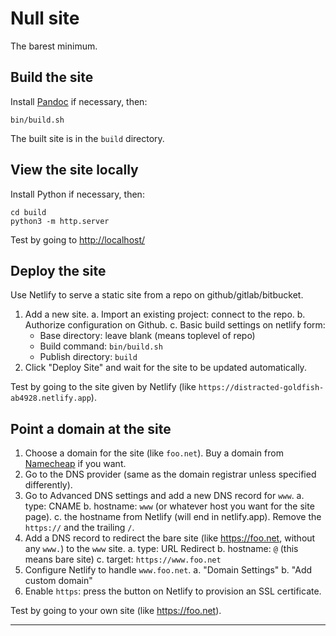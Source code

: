 # Null site

The barest minimum.

## Build the site

Install [Pandoc]() if necessary, then:

    bin/build.sh

The built site is in the `build` directory.

## View the site locally

Install Python if necessary, then:

    cd build
    python3 -m http.server

Test by going to [http://localhost/](http://localhost/)

## Deploy the site

Use Netlify to serve a static site from a repo on github/gitlab/bitbucket.

1. Add a new site.
a. Import an existing project: connect to the repo.
b. Authorize configuration on Github.
c. Basic build settings on netlify form:
   - Base directory: leave blank (means toplevel of repo)
   - Build command: `bin/build.sh`
   - Publish directory: `build`
2. Click "Deploy Site" and wait for the site to be updated automatically.

Test by going to the site given by Netlify (like `https://distracted-goldfish-ab4928.netlify.app`).

## Point a domain at the site

1. Choose a domain for the site (like `foo.net`).  Buy a domain from [Namecheap](https://namecheap.net) if you want.
2. Go to the DNS provider (same as the domain registrar unless specified differently).
3. Go to Advanced DNS settings and add a new DNS record for `www`.
a. type: CNAME
b. hostname: `www` (or whatever host you want for the site page).
c. the hostname from Netlify (will end in netlify.app).  Remove the `https://` and the trailing `/`.
4. Add a DNS record to redirect the bare site (like https://foo.net, without any `www.`) to the `www` site.
a. type: URL Redirect
b. hostname: `@` (this means bare site)
c. target: `https://www.foo.net`
5. Configure Netlify to handle `www.foo.net`.
a. "Domain Settings"
b. "Add custom domain"
6. Enable `https`: press the button on Netlify to provision an SSL certificate.

Test by going to your own site (like https://foo.net).

---
